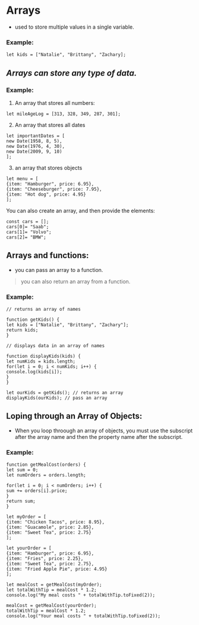 # Arrays
* used to store multiple values in a single variable.
### Example:
```
let kids = ["Natalie", "Brittany", "Zachary];
```
## *Arrays can store any type of data.*
### Example:

1) An array that stores all numbers:
```
let mileAgeLog = [313, 328, 349, 287, 301];
```
2) An array that stores all dates
```
let importantDates = [
new Date(1958, 8, 5),
new Date(1976, 4, 30),
new Date(2009, 9, 10)
];
```
3) an array that stores objects
```
let menu = [
{item: "Hamburger", price: 6.95},
{item: "Cheeseburger", price: 7.95},
{item: "Hot dog", price: 4.95}
];
```
You can also create an array, and then provide the elements:
```
const cars = [];
cars[0]= "Saab";
cars[1]= "Volvo";
cars[2]= "BMW";
```

## Arrays and functions:
* you can pass an array to a function.
> you can also return an array from a function.
### Example:
```
// returns an array of names

function getKids() {
let kids = ["Natalie", "Brittany", "Zachary"];
return kids;
}

// displays data in an array of names

function displayKids(kids) {
let numKids = kids.length;
for(let i = 0; i < numKids; i++) {
console.log(kids[i]);
}
}

let ourKids = getKids(); // returns an array
displayKids(ourKids); // pass an array
```

## Loping through an Array of Objects:
* When you loop throough an array of objects, you must use the subscript after the array name and then the property name after the subscript.
### Example:
```
function getMealCost(orders) {
let sum = 0;
let numOrders = orders.length;

for(let i = 0; i < numOrders; i++) {
sum += orders[i].price;
}
return sum;
}

let myOrder = [
{item: "Chicken Tacos", price: 8.95},
{item: "Guacamole", price: 2.85},
{item: "Sweet Tea", price: 2.75}
];

let yourOrder = [
{item: "Hamburger", price: 6.95},
{item: "Fries", price: 2.25},
{item: "Sweet Tea", price: 2.75},
{item: "Fried Apple Pie", price: 4.95}
];

let mealCost = getMealCost(myOrder);
let totalWithTip = mealCost * 1.2;
console.log("My meal costs " + totalWithTip.toFixed(2));

mealCost = getMealCost(yourOrder);
totalWithTip = mealCost * 1.2;
console.log("Your meal costs " + totalWithTip.toFixed(2));
```  